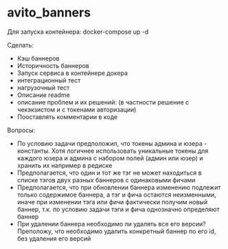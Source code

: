 # avito_banners
Для запуска контейнера:
docker-compose up -d

Сделать:
- Кэш баннеров
- Историчность баннеров
- Запуск сервиса в контейнере докера
- интеграционный тест
- нагрузочный тест
- Описание readme
- описание проблем и их решений:
  (в частности решение с чекэкзистом и с токенами авторизации)
- Пооставлять комментарии в коде

Вопросы:
- По условию задачи предположил, что токены админа и юзера - константы. 
Хотя логичнее использовать уникальные токены для каждого юзера и админа с набором полей (админ или юзер) и хранить их например в редиске
- Предполагается, что один и тот же тэг не может находиться в списке тэгов двух разных баннеров с одинаковыми фичами
- Предполагается, что при обновлении баннера изменению подлежит только содержимое баннера, а тэг и фича остаются неизменными, 
иначе при изменении тэга или фичи фактически получим новый баннер, т.к. по условию задачи тэги и фича однозначно определяют баннер
- При удалении баннера необходимо ли удалять все его версии? Преположу, что необходимо удалить конкретный баннер по его id, без удаления его версий